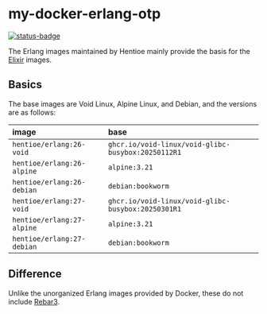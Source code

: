 # my-docker-erlang-otp

[![status-badge](https://ci.hentioe.dev/api/badges/10/status.svg)](https://ci.hentioe.dev/repos/10)

The Erlang images maintained by Hentioe mainly provide the basis for the [Elixir](https://github.com/Hentioe/my-docker-elixir) images.

## Basics

The base images are Void Linux, Alpine Linux, and Debian, and the versions are as follows:

| image                      | base                                               |
| :------------------------- | :------------------------------------------------- |
| `hentioe/erlang:26-void`   | `ghcr.io/void-linux/void-glibc-busybox:20250112R1` |
| `hentioe/erlang:26-alpine` | `alpine:3.21`                                      |
| `hentioe/erlang:26-debian` | `debian:bookworm`                                  |
| `hentioe/erlang:27-void`   | `ghcr.io/void-linux/void-glibc-busybox:20250301R1` |
| `hentioe/erlang:27-alpine` | `alpine:3.21`                                      |
| `hentioe/erlang:27-debian` | `debian:bookworm`                                  |

## Difference

Unlike the unorganized Erlang images provided by Docker, these do not include [Rebar3](https://github.com/erlang/rebar3).
